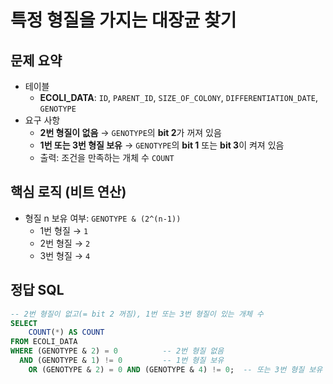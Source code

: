 # 특정 형질을 가지는 대장균 찾기

## 문제 요약

- 테이블
  - **ECOLI_DATA**: `ID`, `PARENT_ID`, `SIZE_OF_COLONY`, `DIFFERENTIATION_DATE`, `GENOTYPE`
- 요구 사항
  - **2번 형질이 없음** → `GENOTYPE`의 **bit 2**가 꺼져 있음
  - **1번 또는 3번 형질 보유** → `GENOTYPE`의 **bit 1** 또는 **bit 3**이 켜져 있음
  - 출력: 조건을 만족하는 개체 수 `COUNT`

## 핵심 로직 (비트 연산)

- 형질 n 보유 여부: `GENOTYPE & (2^(n-1))`
  - 1번 형질 → `1`
  - 2번 형질 → `2`
  - 3번 형질 → `4`

## 정답 SQL

```sql
-- 2번 형질이 없고(= bit 2 꺼짐), 1번 또는 3번 형질이 있는 개체 수
SELECT
    COUNT(*) AS COUNT
FROM ECOLI_DATA
WHERE (GENOTYPE & 2) = 0          -- 2번 형질 없음
  AND (GENOTYPE & 1) != 0         -- 1번 형질 보유
    OR (GENOTYPE & 2) = 0 AND (GENOTYPE & 4) != 0;  -- 또는 3번 형질 보유
```
